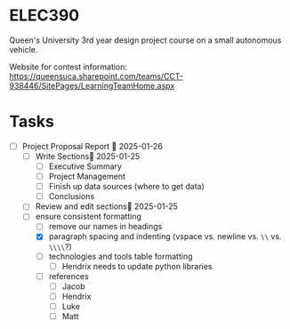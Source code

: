 # ELEC390
Queen's University 3rd year design project course on a small autonomous vehicle. 

Website for contest information: https://queensuca.sharepoint.com/teams/CCT-938446/SitePages/LearningTeamHome.aspx

# Tasks
- [ ] Project Proposal Report 📅 2025-01-26 
    - [ ] Write Sections📅 2025-01-25 
        - [ ] Executive Summary
        - [ ] Project Management
        - [ ] Finish up data sources (where to get data)
        - [ ] Conclusions
    - [ ] Review and edit sections🛫 2025-01-25 
    - [ ] ensure consistent formatting
        - [ ] remove our names in headings 
        - [x] paragraph spacing and indenting (vspace vs. newline vs. `\\` vs. `\\\\`?)
        - [ ] technologies and tools table formatting
            - [ ] Hendrix needs to update python libraries
        - [ ] references 
            - [ ] Jacob
            - [ ] Hendrix
            - [ ] Luke
            - [ ] Matt